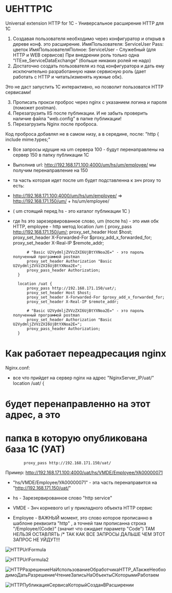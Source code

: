 # UEHTTP1C
Universal extension HTTP for 1C - Универсальное расширение HTTP для 1С

1. Создавая пользователя необходимо через конфигуратор и открыв в дереве конф. это расширение.
ИмяПользователя: ServiceUser Pass: цветок ИмяПользователяПолное: ServiceUser - Служебный (для HTTP и WEB сервисов)
При внедрении роль только одна "ITExe_ServiceDataExchange" (больше никаких ролей не надо)
2. Достаточно создать пользователя из под конфигуратора и дать ему исключительно
разработанную нами сервисную роль (дает работать с HTTP и читать/изменять нужные обк).

Это не даст запустить 1С интерактивно, но позволит пользоватся HTTP сервисами!

3. Прописать прокси проброс через nginx с указанием логина и пароля (поможет postman).
4. Перезагрузить IIS после публикации. И не забыть проверить наличие файла "web.config"
в папке публикации!
5. Перезагрузить Nginx после проброса.

Код проброса добавлял не в самом низу, а в середине, после:
"http {
    include       mime.types;"

* Все запросы идущие на um сервера 100 - будут перенаправлены на сервер 150 в папку публикации 1С
* Выполнив url: http://192.168.171.100:4000/um/hs/um/employee/ мы получим перенаправление на 150
* та часть которая идет после um будет подставленна к знч proxy то есть:
* http://192.168.171.100:4000/um/hs/um/employee/ => http://192.168.171.150/um/ + hs/um/employee/
* ( um стоящий перед hs - это каталог публикации 1C )
* где hs это зарезервированное слово, um (после hs) - это имя обк HTTP, employee - http метод
        location /um {
            proxy_pass http://192.168.171.150/um/;
            proxy_set_header Host $host;
            proxy_set_header X-Forwarded-For $proxy_add_x_forwarded_for;
            proxy_set_header X-Real-IP $remote_addr;
            
            # "Basic U2VydmljZVVzZXI6UjBtYXNoa2E=" - это пароль полученный программой postman
            proxy_set_header Authorization "Basic U2VydmljZVVzZXI6UjBtYXNoa2E=";
            proxy_pass_header Authorization;
        }

        location /uat {
            proxy_pass http://192.168.171.150/uat/;
            proxy_set_header Host $host;
            proxy_set_header X-Forwarded-For $proxy_add_x_forwarded_for;
            proxy_set_header X-Real-IP $remote_addr;
            
            # "Basic U2VydmljZVVzZXI6UjBtYXNoa2E=" - это пароль полученный программой postman
            proxy_set_header Authorization "Basic U2VydmljZVVzZXI6UjBtYXNoa2E=";
            proxy_pass_header Authorization;
        }
        
        
        
# Как работает переадресация nginx

Nginx.conf:
* все что прийдет на сервер nginx на адрес "NginxServer_IP/uat/"
location /uat/ {

# будет перенаправленно на этот адрес, а это
# папка в которую опубликована база 1С (УАТ)
            proxy_pass http://192.168.171.150/uat/


Пример:
http://192.168.171.100:4000/uat/hs/VMDE/Employee/УА00000071

* "hs/VMDE/Employee/УА00000071" - эта часть перенаправится на "http://192.168.171.150/uat/"

* hs 		- Зарезервированное слово "http service"
* VMDE		- Знч корневого url у прикладного объекта HTTP сервис
* Employee	- ВАЖНЫЙ момент, это слово которое прописанно в шаблоне реквизита "http"
, а точней там прописанна строка "/Employee/{Code}" (значит что ожидает параметр "Code")
ТАМ НЕЛЬЗЯ ОСТАВЛЯТЬ /* ТАК КАК ВСЕ ЗАПРОСЫ ДАЛЬШЕ ЧЕМ ЭТОТ ЗАПРОС НЕ УЙДУТ!!!


![HTTPUrlFormula](https://user-images.githubusercontent.com/28355711/171154776-0e6d7955-ce9d-4954-a049-ca1f8e92fffa.png)

![HTTPUrlFormula2](https://user-images.githubusercontent.com/28355711/171154798-0a2e4df3-0375-4079-8c42-18269eb86946.png)

![HTTPРазрешениеНаИспользованиеОбработчикаHTTP_АТакжеНеобходимоДатьРазрешениеЧтениеЗаписьНаОбъектыСКоторымиРаботаем](https://user-images.githubusercontent.com/28355711/171154871-1c7de007-fe44-4c4d-9710-d56cde2869c9.png)

![HTTPПубликацияСервисаКоторыйСозданВРасширении](https://user-images.githubusercontent.com/28355711/171154887-5447aac5-c75b-464e-8e9c-1bccc08d4164.PNG)
